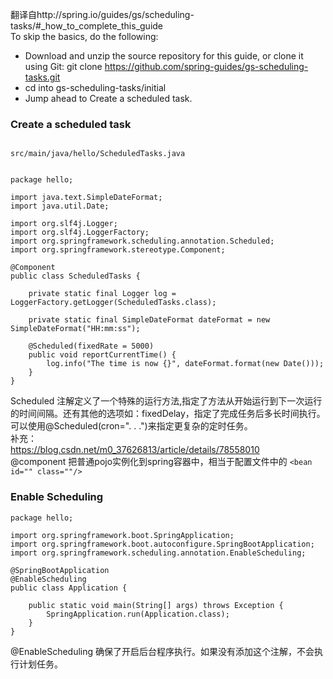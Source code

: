翻译自http://spring.io/guides/gs/scheduling-tasks/#_how_to_complete_this_guide  
To skip the basics, do the following:  
- Download and unzip the source repository for this guide, or clone it using Git: git clone https://github.com/spring-guides/gs-scheduling-tasks.git  
- cd into gs-scheduling-tasks/initial  
- Jump ahead to Create a scheduled task. 

### Create a scheduled task
```

src/main/java/hello/ScheduledTasks.java


package hello;

import java.text.SimpleDateFormat;
import java.util.Date;

import org.slf4j.Logger;
import org.slf4j.LoggerFactory;
import org.springframework.scheduling.annotation.Scheduled;
import org.springframework.stereotype.Component;

@Component
public class ScheduledTasks {

    private static final Logger log = LoggerFactory.getLogger(ScheduledTasks.class);

    private static final SimpleDateFormat dateFormat = new SimpleDateFormat("HH:mm:ss");

    @Scheduled(fixedRate = 5000)
    public void reportCurrentTime() {
        log.info("The time is now {}", dateFormat.format(new Date()));
    }
}
```
Scheduled 注解定义了一个特殊的运行方法,指定了方法从开始运行到下一次运行的时间间隔。还有其他的选项如：fixedDelay，指定了完成任务后多长时间执行。可以使用@Scheduled(cron=". . .")来指定更复杂的定时任务。  
补充：  
https://blog.csdn.net/m0_37626813/article/details/78558010  
@component 把普通pojo实例化到spring容器中，相当于配置文件中的 ```<bean id="" class=""/>```  
### Enable Scheduling
```
package hello;

import org.springframework.boot.SpringApplication;
import org.springframework.boot.autoconfigure.SpringBootApplication;
import org.springframework.scheduling.annotation.EnableScheduling;

@SpringBootApplication
@EnableScheduling
public class Application {

    public static void main(String[] args) throws Exception {
        SpringApplication.run(Application.class);
    }
}
```  
@EnableScheduling  确保了开启后台程序执行。如果没有添加这个注解，不会执行计划任务。  




